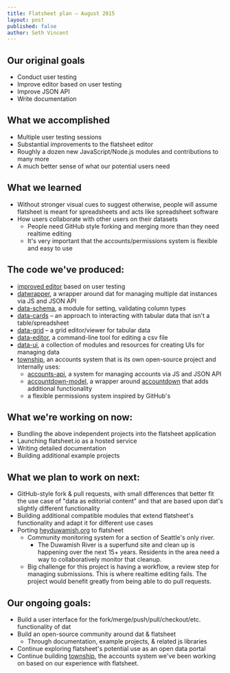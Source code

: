 ```yaml
---
title: Flatsheet plan – August 2015
layout: post
published: false
author: Seth Vincent
---
```


## Our original goals
- Conduct user testing
- Improve editor based on user testing
- Improve JSON API
- Write documentation

## What we accomplished
- Multiple user testing sessions
- Substantial improvements to the flatsheet editor
- Roughly a dozen new JavaScript/Node.js modules and contributions to many more
- A much better sense of what our potential users need

## What we learned
- Without stronger visual cues to suggest otherwise, people will assume flatsheet is meant for spreadsheets and acts like spreadsheet software
- How users collaborate with other users on their datasets
  - People need GitHub style forking and merging more than they need realtime editing
  - It's very important that the accounts/permissions system is flexible and easy to use

## The code we've produced:
- [improved editor](http://github.com/sethvincent/editor-prototype) based on user testing
- [datwrapper](http://github.com/flatsheet/datwrapper), a wrapper around dat for managing multiple dat instances via JS and JSON API
- [data-schema](http://github.com/sethvincent/data-schema), a module for setting, validating column types
- [data-cards](http://github.com/sethvincent/data-cards) – an approach to interacting with tabular data that isn't a table/spreadsheet
- [data-grid](http://github.com/sethvincent/data-grid) – a grid editor/viewer for tabular data
- [data-editor](http://github.com/sethvincent/data-editor), a command-line tool for editing a csv file
- [data-ui](http://github.com/sethvincent/data-ui), a collection of modules and resources for creating UIs for managing data
- [township](http://github.com/civicmakerlab/township), an accounts system that is its own open-source project and internally uses:
  - [accounts-api](http://github.com/lukeswart/accounts-api), a system for managing accounts via JS and JSON API
  - [accountdown-model](http://github.com/sethvincent/accountdown-model), a wrapper around [accountdown](http://github.com/substack/accountdown) that adds additional functionality
  - a flexible permissions system inspired by GitHub's

## What we're working on now:
- Bundling the above independent projects into the flatsheet application
- Launching flatsheet.io as a hosted service
- Writing detailed documentation
- Building additional example projects

## What we plan to work on next:
- GitHub-style fork & pull requests, with small differences that better fit the use case of "data as editorial content" and that are based upon dat's slightly different functionality
- Building additional compatible modules that extend flatsheet's functionality and adapt it for different use cases
- Porting [heyduwamish.org](http://heyduwamish.org) to flatsheet
  - Community monitoring system for a section of Seattle's only river.
    - The Duwamish River is a superfund site and clean up is happening over the next 15+ years. Residents in the area need a way to collaboratively monitor that cleanup.
  - Big challenge for this project is having a workflow, a review step for managing submissions. This is where realtime editing fails. The project would benefit greatly from being able to do pull requests.

## Our ongoing goals:
- Build a user interface for the fork/merge/push/pull/checkout/etc. functionality of dat
- Build an open-source community around dat & flatsheet 
  - Through documentation, example projects, & related js libraries
- Continue exploring flatsheet's potential use as an open data portal
- Continue building [township](http://github.com/civicmakerlab/township), the accounts system we've been working on based on our experience with flatsheet.
